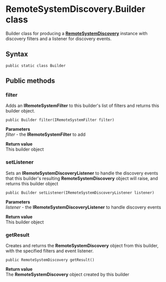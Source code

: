 # RemoteSystemDiscovery.Builder class
Builder class for producing a [**RemoteSystemDiscovery**](RemoteSystemDiscovery.md) instance with discovery filters and a listener for discovery events.

## Syntax
`public static class Builder`

## Public methods

### filter
Adds an **IRemoteSystemFilter** to this builder's list of filters and returns this builder object.

`public Builder filter(IRemoteSystemFilter filter)`

**Parameters**  
*filter* - the **IRemoteSystemFilter** to add

**Return value**  
This builder object

### setListener
Sets an **IRemoteSystemDiscoveryListener** to handle the discovery events that this builder's resulting **RemoteSystemDiscovery** object will raise, and returns this builder object

`public Builder setListener(IRemoteSystemDiscoveryListener listener)`

**Parameters**  
*listener* - the **IRemoteSystemDiscoveryListener** to handle discovery events

**Return value**  
This builder object

### getResult
Creates and returns the **RemoteSystemDiscovery** object from this builder, with the specified filters and event listener.

`public RemoteSystemDiscovery getResult()`

**Return value**  
The **RemoteSystemDiscovery** object created by this builder